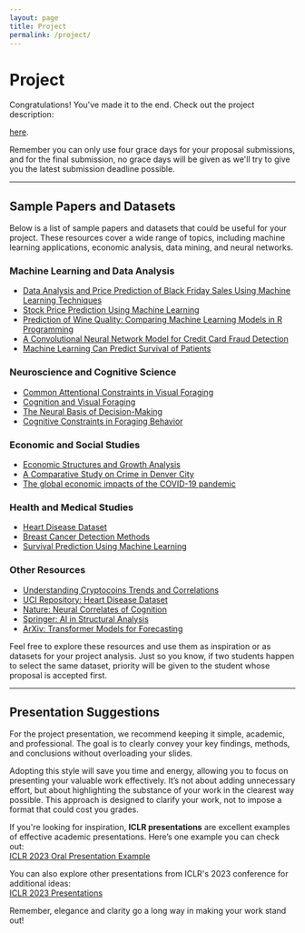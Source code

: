 ```yaml
---
layout: page
title: Project
permalink: /project/
---
```


# Project

Congratulations! You've made it to the end. Check out the project description:

[here](https://bcolabcourses.github.io/ISIfall2024/static_files/assignments/ISI2024FinalProject.pdf).  

Remember you can only use four grace days for your proposal submissions, and for the final submission, no grace days will be given as we'll try to give you the latest submission deadline possible.  

---

## Sample Papers and Datasets

Below is a list of sample papers and datasets that could be useful for your project. These resources cover a wide range of topics, including machine learning applications, economic analysis, data mining, and neural networks.

### Machine Learning and Data Analysis
- [Data Analysis and Price Prediction of Black Friday Sales Using Machine Learning Techniques](https://www.ijert.org/research/data-analysis-and-price-prediction-of-black-friday-sales-using-machine-learning-techniques-IJERTV10IS070271.pdf)
- [Stock Price Prediction Using Machine Learning](https://paperswithcode.com/paper/stock-price-prediction-using-machine-learning)
- [Prediction of Wine Quality: Comparing Machine Learning Models in R Programming](https://www.researchgate.net/publication/364030507_Prediction_of_Wine_Quality_Comparing_Machine_Learning_Models_in_R_Programming)
- [A Convolutional Neural Network Model for Credit Card Fraud Detection](https://www.ieeexplore.ieee.org/document/9452820)
- [Machine Learning Can Predict Survival of Patients](https://www.semanticscholar.org/paper/Machine-learning-can-predict-survival-of-patients-Chicco-Jurman/e64579d8593140396b518682bb3a47ba246684eb)

### Neuroscience and Cognitive Science
- [Common Attentional Constraints in Visual Foraging](https://journals.plos.org/plosone/article?id=10.1371/journal.pone.0061007)
- [Cognition and Visual Foraging](https://bpb-us-w2.wpmucdn.com/web.sas.upenn.edu/dist/a/511/files/2023/07/Aka-et-al-2023-Cognition.pdf)
- [The Neural Basis of Decision-Making](https://www.jneurosci.org/content/jneuro/42/3/454.full.pdf)
- [Cognitive Constraints in Foraging Behavior](https://journals.plos.org/plosone/article?id=10.1371/journal.pone.0290175)

### Economic and Social Studies
- [Economic Structures and Growth Analysis](https://journalofeconomicstructures.springeropen.com/articles/10.1186/s40008-020-00220-6)
- [A Comparative Study on Crime in Denver City](https://www.semanticscholar.org/paper/A-Comparative-Study-on-Crime-in-Denver-City-Based-Ratul/0d603a721a8321e12eb56859ee9ebecd923b70e0)
- [The global economic impacts of the COVID-19 pandemic](https://www.sciencedirect.com/science/article/pii/S0264999323003632#ec-research-data)

### Health and Medical Studies
- [Heart Disease Dataset](https://archive.ics.uci.edu/dataset/45/heart+disease)
- [Breast Cancer Detection Methods](https://www.academia.edu/download/105063335/A_Comparative_Analysis_of_Methods_for_Detecting_and_Diagnosing_Breast_Cancer_Based_on_Data_Mining.pdf)
- [Survival Prediction Using Machine Learning](https://www.ncbi.nlm.nih.gov/pmc/articles/PMC9268898/)

### Other Resources
- [Understanding Cryptocoins Trends and Correlations](https://paperswithcode.com/paper/understanding-cryptocoins-trends-correlations)
- [UCI Repository: Heart Disease Dataset](https://archive.ics.uci.edu/dataset/45/heart+disease)
- [Nature: Neural Correlates of Cognition](https://www.nature.com/articles/s41598-023-39812-0)
- [Springer: AI in Structural Analysis](https://link.springer.com/article/10.1007/s00521-022-07049-z)
- [ArXiv: Transformer Models for Forecasting](https://arxiv.org/pdf/2203.04383v1.pdf)



Feel free to explore these resources and use them as inspiration or as datasets for your project analysis. Just so you know, if two students happen to select the same dataset, priority will be given to the student whose proposal is accepted first.

---

## Presentation Suggestions

For the project presentation, we recommend keeping it simple, academic, and professional. The goal is to clearly convey your key findings, methods, and conclusions without overloading your slides.

Adopting this style will save you time and energy, allowing you to focus on presenting your valuable work effectively. It’s not about adding unnecessary effort, but about highlighting the substance of your work in the clearest way possible. This approach is designed to clarify your work, not to impose a format that could cost you grades.

If you're looking for inspiration, **ICLR presentations** are excellent examples of effective academic presentations. Here’s one example you can check out:  
[ICLR 2023 Oral Presentation Example](https://iclr.cc/virtual/2023/oral/12637)

You can also explore other presentations from ICLR's 2023 conference for additional ideas:  
[ICLR 2023 Presentations](https://iclr.cc/virtual/2023/oral/12637)

Remember, elegance and clarity go a long way in making your work stand out!

